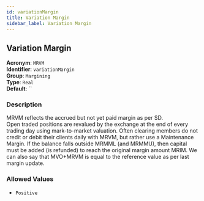 ```yaml
---
id: variationMargin
title: Variation Margin
sidebar_label: Variation Margin
---
```


## Variation Margin

**Acronym**: `MRVM`  
**Identifier**: `variationMargin`  
**Group**: `Margining`  
**Type**: `Real`  
**Default**: ``  

### Description
MRVM reflects the accrued but not yet paid margin as per SD.  
Open traded positions are revalued by the exchange at the end of every trading day using mark-to-market valuation. Often clearing members do not credit or debit their clients daily with MRVM, but rather use a Maintenance Margin. If the balance falls outside MRMML (and MRMMU), then  capital must be added (is refunded) to reach the original margin amount MRIM. We can also say that MVO+MRVM is equal to the reference value as per last margin update.

### Allowed Values
- `Positive`
